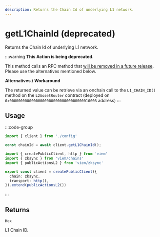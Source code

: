 ```yaml
---
description: Returns the Chain Id of underlying L1 network.
---
```


# getL1ChainId (deprecated)

Returns the Chain Id of underlying L1 network.

:::warning
**This Action is being deprecated.**

This method calls an RPC method that [will be removed in a future release](https://github.com/zkSync-Community-Hub/zksync-developers/discussions/1066). Please use the alternatives mentioned below.

**Alternatives / Workaround**

The returned value can be retrieve via an onchain call to the `L1_CHAIN_ID()` method on the `L2AssetRouter` contract (deployed on `0x0000000000000000000000000000000000010003` address)
:::

## Usage

:::code-group

```ts [example.ts]
import { client } from './config'

const chainId = await client.getL1ChainId();
```

```ts [config.ts]
import { createPublicClient, http } from 'viem'
import { zksync } from 'viem/chains'
import { publicActionsL2 } from 'viem/zksync'

export const client = createPublicClient({
  chain: zksync,
  transport: http(),
}).extend(publicActionsL2())
```
:::

## Returns 

`Hex`

L1 Chain ID.
